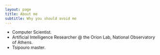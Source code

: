 ```yaml
---
layout: page
title: About me
subtitle: Why you should avoid me
---
```


- Computer Scientist.
- Artificial Intelligence Researcher @ the Orion Lab, National Observatory of Athens.
- Tsipouro master.
